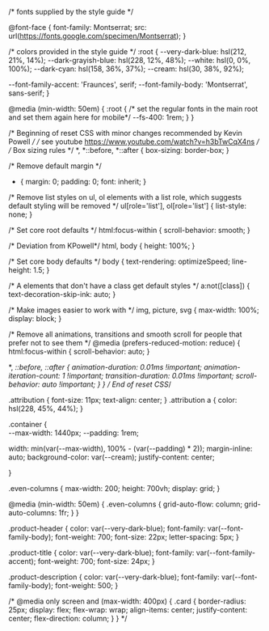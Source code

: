 /* fonts supplied by the style guide */

@font-face {
  font-family: Montserrat;
  src: url(https://fonts.google.com/specimen/Montserrat);
}

/* colors provided in the style guide */
:root {
  --very-dark-blue: hsl(212, 21%, 14%);
  --dark-grayish-blue: hsl(228, 12%, 48%);
  --white: hsl(0, 0%, 100%);
  --dark-cyan: hsl(158, 36%, 37%);
  --cream: hsl(30, 38%, 92%);

  --font-family-accent: 'Fraunces', serif;
  --font-family-body: 'Montserrat', sans-serif;
}

@media (min-width: 50em) {
  :root {
    /* set the regular fonts in the main root and set them again here for mobile*/
    --fs-400: 1rem;
  }
}


/* Beginning of reset CSS with minor changes recommended by Kevin Powell */
/* see youtube https://www.youtube.com/watch?v=h3bTwCqX4ns */
/* Box sizing rules */
*,
*::before,
*::after {
  box-sizing: border-box;
}

/* Remove default margin */
* {
  margin: 0;
  padding: 0;
  font: inherit;
}

/* Remove list styles on ul, ol elements with a list role, which suggests default styling will be removed */
ul[role='list'],
ol[role='list'] {
  list-style: none;
}

/* Set core root defaults */
html:focus-within {
  scroll-behavior: smooth;
}

/* Deviation from KPowell*/
html,
body {
  height: 100%;
}

/* Set core body defaults */
body {
  text-rendering: optimizeSpeed;
  line-height: 1.5;
}

/* A elements that don't have a class get default styles */
a:not([class]) {
  text-decoration-skip-ink: auto;
}

/* Make images easier to work with */
img,
picture,
svg {
  max-width: 100%;
  display: block;
}

/* Remove all animations, transitions and smooth scroll for people that prefer not to see them */
@media (prefers-reduced-motion: reduce) {
  html:focus-within {
   scroll-behavior: auto;
  }
  
  *,
  *::before,
  *::after {
    animation-duration: 0.01ms !important;
    animation-iteration-count: 1 !important;
    transition-duration: 0.01ms !important;
    scroll-behavior: auto !important;
  }
}
/* End of reset CSS*/

.attribution { 
  font-size: 11px; text-align: center; 
}
.attribution a { 
  color: hsl(228, 45%, 44%); 
}

.container {  
  --max-width: 1440px;
  --padding: 1rem;

  width: min(var(--max-width), 100% - (var(--padding) * 2));
  margin-inline: auto;
  background-color: var(--cream);
  justify-content: center;

}

.even-columns {
  max-width: 200;
  height: 700vh;
  display: grid;
}

@media (min-width: 50em) {
  .even-columns {
    grid-auto-flow: column;
    grid-auto-columns: 1fr;
  }
}

.product-header {
  color: var(--very-dark-blue);
  font-family: var(--font-family-body);
  font-weight: 700;
  font-size: 22px;
  letter-spacing: 5px;
}

.product-title {
  color: var(--very-dark-blue);
  font-family: var(--font-family-accent);
  font-weight: 700;
  font-size: 24px;
}

.product-description {
  color: var(--very-dark-blue);
  font-family: var(--font-family-body);
  font-weight: 500;
}

/* @media only screen and (max-width: 400px) {
  .card {
    border-radius: 25px;
    display: flex;
    flex-wrap: wrap;
    align-items: center;
    justify-content: center;
    flex-direction: column;
  }
} */